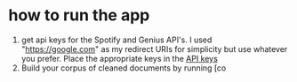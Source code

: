 # how to run the app
1. get api keys for the Spotify and Genius API's. I used "https://google.com" as my redirect URIs for simplicity but use whatever you prefer. Place the appropriate keys in the [API keys](src/API_Keys.py)
2. Build your corpus of cleaned documents by running [co
